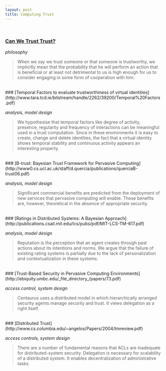 ```yaml
---
layout: post
title: Computing Trust
---
```


<br>

### [Can We Trust Trust?](http://citeseerx.ist.psu.edu/viewdoc/download?doi=10.1.1.24.5695&rep=rep1&type=pdf)

*philosophy*

> When we say we trust someone or that someone is
trustworthy, we implicitly mean that the probability that he will perform an action that is
beneficial or at least not detrimental to us is high enough for us to consider engaging in some
form of cooperation with him.

<br>
### [Temporal Factors to evaluate trustworthiness of virtual identities](http://www.tara.tcd.ie/bitstream/handle/2262/39200/Temporal%20Factors.pdf)

*analysis, model design*

> We hypothesise that temporal factors like
degree of activity, presence, regularity and frequency of
interactions can be meaningful used in a trust computation.
Since in these environments it is
easy to create, change and delete identities, the fact that
a virtual identity shows temporal stability and continuous
activity appears an interesting property. 

<br>
### [B-trust: Bayesian Trust Framework for Pervasive Computing](http://www0.cs.ucl.ac.uk/staff/d.quercia/publications/querciaB-trust06.pdf)

*analysis, model design*

> Significant commercial benefits are predicted from the deployment of new services that
pervasive computing will enable. These benefits are, however, theoretical in the absence
of appropriate security.


<br>
### [Ratings in Distributed Systems: A Bayesian Approach](http://publications.csail.mit.edu/lcs/pubs/pdf/MIT-LCS-TM-617.pdf)

*analysis, model design*

> Reputation is the perception that an agent creates through past actions about its intentions and norms. We argue that the failure of existing rating systems is partially due to the lack of personalization and
contextualization in these systems.


<br>
### [Trust-Based Security in Pervasive Computing Environments](http://ebiquity.umbc.edu/_file_directory_/papers/73.pdf)

*access control, system design*

> Centaurus uses a distributed model in
which hierarchically arranged security
agents manage security and trust. It views delegation as a right
itself. 



<br>
### [Distributed Trust](http://www.cs.columbia.edu/~angelos/Papers/2004/tmreview.pdf)

*access controls, system design*

> There are a number of fundamental
reasons that ACLs are inadequate for distributed-system security.
Delegation is necessary for scalability of a distributed system. It enables decentralization of
administrative tasks.

<br>
